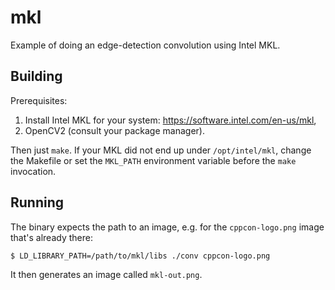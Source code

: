 # mkl

Example of doing an edge-detection convolution using Intel MKL.

## Building

Prerequisites:

1. Install Intel MKL for your system: https://software.intel.com/en-us/mkl,
2. OpenCV2 (consult your package manager).

Then just `make`. If your MKL did not end up under `/opt/intel/mkl`, change the
Makefile or set the `MKL_PATH` environment variable before the `make`
invocation.

## Running

The binary expects the path to an image, e.g. for the `cppcon-logo.png` image
that's already there:

```sh
$ LD_LIBRARY_PATH=/path/to/mkl/libs ./conv cppcon-logo.png
```

It then generates an image called `mkl-out.png`.
